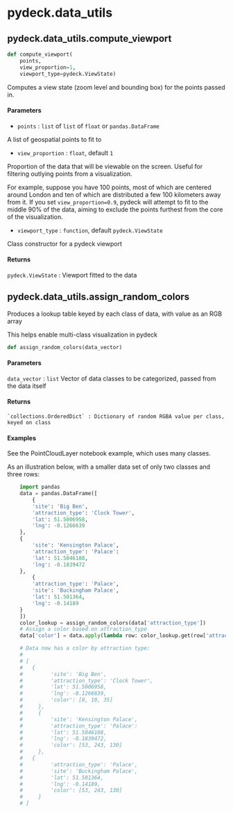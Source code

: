 pydeck.data\_utils
=======

## pydeck.data\_utils.compute\_viewport

```python
def compute_viewport(
    points,
    view_proportion=1,
    viewport_type=pydeck.ViewState)
```

Computes a view state (zoom level and bounding box)
for the points passed in.

#### Parameters

- `points` : `list` of `list` of `float` or `pandas.DataFrame`

A list of geospatial points to fit to

- `view_proportion` : `float`, default `1`

Proportion of the data that will be viewable on the screen.
Useful for filtering outlying points from a visualization.

For example, suppose you have 100 points, most of which are centered around London and ten of which are distributed a few 100 kilometers away from it. If you set `view_proportion=0.9`, pydeck will attempt to fit to the middle 90% of the data, aiming to exclude the points furthest from the core of the visualization.

- `viewport_type` : `function`, default `pydeck.ViewState`

Class constructor for a pydeck viewport

#### Returns

`pydeck.ViewState` : Viewport fitted to the data


## pydeck.data\_utils.assign\_random\_colors

Produces a lookup table keyed by each class of data, with value as an RGB array

This helps enable multi-class visualization in pydeck

```python
def assign_random_colors(data_vector)
```

#### Parameters

`data_vector` : `list`
    Vector of data classes to be categorized, passed from the data itself

#### Returns
    `collections.OrderedDict` : Dictionary of random RGBA value per class, keyed on class

#### Examples

See the PointCloudLayer notebook example, which uses many classes.

As an illustration below, with a smaller data set of only two classes and three rows:

```python
    import pandas
    data = pandas.DataFrame([
    	{
	    'site': 'Big Ben',
	    'attraction_type': 'Clock Tower',
	    'lat': 51.5006958,
	    'lng': -0.1266639
	},
	{
	    'site': 'Kensington Palace',
	    'attraction_type': 'Palace':
	    'lat': 51.5046188,
	    'lng': -0.1839472
	},
    	{
	    'attraction_type': 'Palace',
	    'site': 'Buckingham Palace',
	    'lat': 51.501364,
	    'lng': -0.14189
	}
    ])
    color_lookup = assign_random_colors(data['attraction_type'])
    # Assign a color based on attraction_type
    data['color'] = data.apply(lambda row: color_lookup.get(row['attraction_type']), axis=1)

    # Data now has a color by attraction type:
    #
    # [
    # 	{
    #         'site': 'Big Ben',
    #         'attraction_type': 'Clock Tower',
    #         'lat': 51.5006958,
    #         'lng': -0.1266639,
    #         'color': [0, 10, 35]
    #     },
    #     {
    #         'site': 'Kensington Palace',
    #         'attraction_type': 'Palace':
    #         'lat': 51.5046188,
    #         'lng': -0.1839472,
    #         'color': [53, 243, 130]
    #     },
    # 	{
    #         'attraction_type': 'Palace',
    #         'site': 'Buckingham Palace',
    #         'lat': 51.501364,
    #         'lng': -0.14189,
    #         'color': [53, 243, 130]
    #     }
    # ]
```
